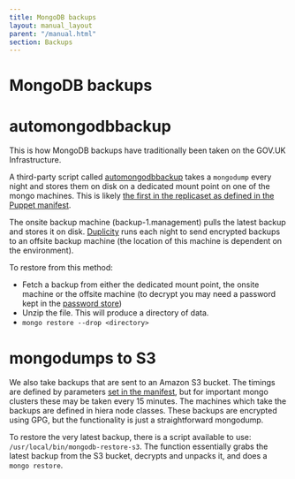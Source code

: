 ```yaml
---
title: MongoDB backups
layout: manual_layout
parent: "/manual.html"
section: Backups
---
```


# MongoDB backups

# automongodbbackup

This is how MongoDB backups have traditionally been taken on the GOV.UK Infrastructure.

A third-party script called [automongodbbackup](https://github.com/micahwedemeyer/automongobackup) takes a `mongodump` every night and stores them on disk
on a dedicated mount point on one of the mongo machines. This is likely [the first in the replicaset as defined in the Puppet manifest](https://github.com/alphagov/govuk-puppet/blob/master/modules/mongodb/manifests/backup.pp#L40-L44).

The onsite backup machine (backup-1.management) pulls the latest backup and stores it on disk. [Duplicity](http://duplicity.nongnu.org/)
runs each night to send encrypted backups to an offsite backup machine (the location of this machine is dependent on the environment).

To restore from this method:

 - Fetch a backup from either the dedicated mount point, the onsite machine or the offsite machine (to decrypt you may need a password kept
  in the [password store](https://github.gds/gds/deployment/tree/master/pass))
 - Unzip the file. This will produce a directory of data.
 - `mongo restore --drop <directory>`

# mongodumps to S3

We also take backups that are sent to an Amazon S3 bucket. The timings are defined by parameters [set in the manifest](https://github.com/alphagov/govuk-puppet/blob/master/modules/mongodb/manifests/s3backup/cron.pp),
but for important mongo clusters these may be taken every 15 minutes. The machines which take the backups are defined in hiera node classes.
These backups are encrypted using GPG, but the functionality is just a straightforward mongodump.

To restore the very latest backup, there is a script available to use: `/usr/local/bin/mongodb-restore-s3`. The function essentially grabs the latest backup from the S3 bucket, decrypts and unpacks it, and does a `mongo restore`.

